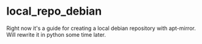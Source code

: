 # local_repo_debian
Right now it's a guide for creating a local debian repository with apt-mirror. Will rewrite it in python some time later.
